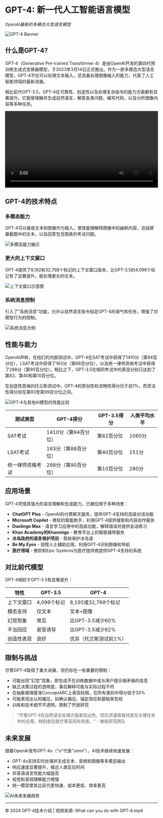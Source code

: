 # GPT-4: 新一代人工智能语言模型

*OpenAI最新的多模态大型语言模型*

![GPT-4 Banner](https://image.blocktempo.com/2023/03/chagpt-gpt4-6410b6078d3af-sej.png)

## 什么是GPT-4?

GPT-4（Generative Pre-trained Transformer 4）是由OpenAI开发的第四代预训练生成式变换器模型，于2023年3月14日正式推出。作为一款多模态大型语言模型，GPT-4不仅可以处理文本输入，还具备处理图像输入的能力，代表了人工智能领域的最新进展。

相比前代GPT-3.5，GPT-4在可靠性、创造性以及处理复杂指令的能力方面都有显著提升。它能够理解并生成自然语言，解答各类问题，编写代码，以及分析图像内容等多种任务。

<video controls width="100%">
  <source src="https://test-1343498553.cos.ap-guangzhou.myqcloud.com/videoplayback.mp4?q-sign-algorithm=sha1&q-ak=AKIDRzsBgkfzu9FLxgFkbwT8C5mzdACm3GqMuHnQLpsavTaSN_2bQCG-3_DccXZdpnd-&q-sign-time=1743040499;1743044099&q-key-time=1743040499;1743044099&q-header-list=host&q-url-param-list=&q-signature=8e1b1db34b802148d5b73d148a359e1c5cdb061d&x-cos-security-token=fnoIjkHd09NhOCSTgTPFWT37hUmzMohafeda535ef2de40690f9b9735e8166c80rWENt7fvE1EzM30aHKE17M2ogyfKdsZDyqQ1IQKqyhnyuSm3WWgOyFiueHffnGPla0myEpeOhPRUbE2CRH0t-jpmipVjF-PQl8y6awIsF_ZMh5C_Ipa8QA7-c5FrtJvdU5I_saUlxowkOXJ8W6cFx_AZoDYKyb_8BIS7TzqaFa3qZG5C4cRCuml6cNLAXZZH" type="video/mp4">
</video>

## GPT-4的技术特点

### 多模态能力

GPT-4可以接收文本和图像作为输入，使其能够解释图像中的幽默内容，总结屏幕截图中的文本，以及回答包含图表的考试问题。

![多模态能力展示](https://www.damoxing8.com/wp-content/uploads/2024/08/frc-21067ee220ff87b35d6c0c327e291a96.png)

### 更大的上下文窗口

GPT-4提供了8,192和32,768个标记的上下文窗口版本，比GPT-3.5的4,096个标记有了显著提升，能处理更长的文本。

![上下文窗口示意图](https://encrypted-tbn0.gstatic.com/images?q=tbn:ANd9GcRmRv6XM0IdMoJOumnPsRrH9C7omr_l-HmJDg&s)

### 系统消息控制

引入了"系统消息"功能，允许以自然语言指令指定GPT-4的语气和任务，增强了对模型行为的控制。

![系统消息示例](https://encrypted-tbn0.gstatic.com/images?q=tbn:ANd9GcRpzTH0EL4UIwg9Fl1YQzQ98-TdI7-5BdJT3w&s)

## 性能与能力

OpenAI声称，在他们的内部测试中，GPT-4在SAT考试中获得了1410分（第94百分位），LSAT考试中获得了163分（第88百分位），以及统一律师资格考试中获得了298分（第90百分位）。相比之下，GPT-3.5在相同考试中的表现分别只达到了第82、第40和第10百分位。

在创造性思维的托兰斯测试中，GPT-4的原创性和流畅性得分位于前1%，而灵活性得分则在第93至第99百分位之间。

![GPT-4与其他AI模型的性能比较](https://encrypted-tbn0.gstatic.com/images?q=tbn:ANd9GcQE5-IoVh3HRNgO_47Tblh5OplrUevtDoiQzg&s)

| 测试类型 | GPT-4得分 | GPT-3.5得分 | 人类平均水平 |
| ------- | --------- | ---------- | ---------- |
| SAT考试 | 1410分（第94百分位） | 第82百分位 | 1060分 |
| LSAT考试 | 163分（第88百分位） | 第40百分位 | 151分 |
| 统一律师资格考试 | 298分（第90百分位） | 第10百分位 | 280分 |

## 应用场景

GPT-4凭借其强大的语言理解和生成能力，已被应用于多种场景：

- **ChatGPT Plus** - OpenAI的付费聊天服务，提供GPT-4支持的高级对话功能
- **Microsoft Copilot** - 微软的智能助手，利用GPT-4提供搜索和内容创作服务
- **Duolingo Max** - 语言学习应用中的高级功能，解释错误并提供会话练习
- **Khan Academy的Khanmigo** - 教育平台上的智能辅导服务
- **冰岛政府的语言保护项目** - 帮助保护冰岛语
- **Be My Eyes** - 视障人士辅助应用，利用GPT-4识别图像和导航
- **医疗领域** - 微软和Epic Systems为医疗提供商提供GPT-4支持的系统

## 对比前代模型

GPT-4相较于GPT-3.5有显著提升：

| 特性 | GPT-3.5 | GPT-4 |
| ---- | ------- | ----- |
| 上下文窗口 | 4,096个标记 | 8,192或32,768个标记 |
| 模态支持 | 仅文本 | 文本+图像 |
| 幻觉现象 | 常见 | 比GPT-3.5减少60% |
| 不当回应 | 易受诱导 | 比GPT-3.5减少82% |
| 创造性表现 | 良好 | 优异（托兰斯测试前1%） |

## 限制与挑战

尽管GPT-4取得了重大进展，但仍存在一些重要的限制：

- 可能出现"幻觉"现象，即生成不在训练数据中或与用户提示相矛盾的信息
- 缺乏决策过程的透明度，事后解释可能与实际过程不符
- 在抽象推理基准ConceptARC上表现较弱，在所有类别中得分低于33%
- 可能表现出认知偏见，如确认偏见、锚定效应和基础率忽视
- 训练和技术细节不透明，限制了开放研究

> "尽管GPT-4在自然语言处理方面表现出色，但仍须谨慎看待其在关键任务中的应用，特别是在医疗等高风险场景。" - 微软研究团队

## 未来发展

随着OpenAI发布GPT-4o（"o"代表"omni"），AI技术继续快速发展：

- GPT-4o支持实时处理并生成文本、音频和图像等多模态输出
- 响应速度显著提升，接近人类反应时间
- 非英语语言性能大幅提高
- 视觉和音频理解能力增强
- 统一模型使其比前代更快速、成本更低、效率更高

![AI未来发展趋势](https://nsysgroup.com/media/bg2ecogo/ai-development-transforms-mobile-industry1.png)

---

© 2024 GPT-4技术介绍 | 视频来源: What can you do with GPT-4.mp4 